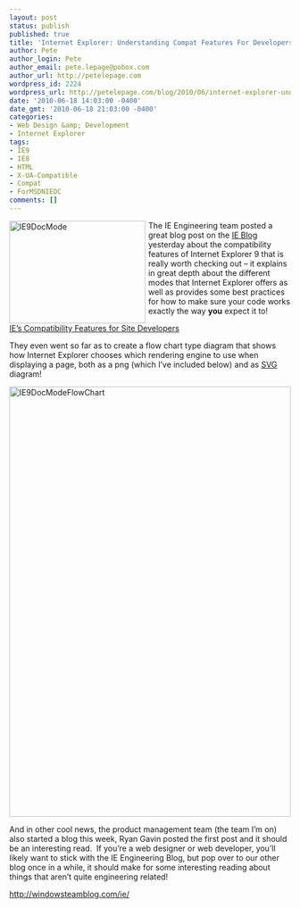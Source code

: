 ```yaml
---
layout: post
status: publish
published: true
title: 'Internet Explorer: Understanding Compat Features For Developers'
author: Pete
author_login: Pete
author_email: pete.lepage@pobox.com
author_url: http://petelepage.com
wordpress_id: 2224
wordpress_url: http://petelepage.com/blog/2010/06/internet-explorer-understanding-compat-features-for-developers/
date: '2010-06-18 14:03:00 -0400'
date_gmt: '2010-06-18 21:03:00 -0400'
categories:
- Web Design &amp; Development
- Internet Explorer
tags:
- IE9
- IE8
- HTML
- X-UA-Compatible
- Compat
- ForMSDNIEDC
comments: []
---
```

<p><a href="http://blogs.msdn.com/b/ie/archive/2010/06/16/ie-s-compatibility-features-for-site-developers.aspx"><img style="border-bottom: 0px; border-left: 0px; margin: 0px 5px 0px 0px; display: inline; border-top: 0px; border-right: 0px" class="wlDisabledImage" title="IE9DocMode" border="0" alt="IE9DocMode" align="left" src="http://petelepage.com/blog/wp-content/uploads/2010/06/IE9DocMode.png" width="244" height="184" /></a>The IE Engineering team posted a great blog post on the <a href="http://blogs.msdn.com/ie">IE Blog</a> yesterday about the compatibility features of Internet Explorer 9 that is really worth checking out – it explains in great depth about the different modes that Internet Explorer offers as well as provides some best practices for how to make sure your code works exactly the way <strong>you</strong> expect it to!</p>
<p><a href="http://blogs.msdn.com/b/ie/archive/2010/06/16/ie-s-compatibility-features-for-site-developers.aspx" target="_blank">IE’s Compatibility Features for Site Developers</a></p>
<p>They even went so far as to create a flow chart type diagram that shows how Internet Explorer chooses which rendering engine to use when displaying a page, both as a png (which I’ve included below) and as <a href="http://ieblog.members.winisp.net/misc/How%20IE9%20Determines%20Document%20Mode.svg" target="_blank">SVG</a> diagram! </p>
<p><a href="http://petelepage.com/blog/wp-content/uploads/2010/06/IE9DocModeFlowChart.png"><img style="border-bottom: 0px; border-left: 0px; display: block; float: none; margin-left: auto; border-top: 0px; margin-right: auto; border-right: 0px" class="wlDisabledImage" title="IE9DocModeFlowChart" border="0" alt="IE9DocModeFlowChart" src="http://petelepage.com/blog/wp-content/uploads/2010/06/IE9DocModeFlowChart_thumb.png" width="504" height="771" /></a></p>
<p>And in other cool news, the product management team (the team I’m on) also started a blog this week, Ryan Gavin posted the first post and it should be an interesting read.&#160; If you’re a web designer or web developer, you’ll likely want to stick with the IE Engineering Blog, but pop over to our other blog once in a while, it should make for some interesting reading about things that aren’t quite engineering related!&#160; </p>
<p><a title="http://windowsteamblog.com/ie/" href="http://windowsteamblog.com/ie/">http://windowsteamblog.com/ie/</a></p>
